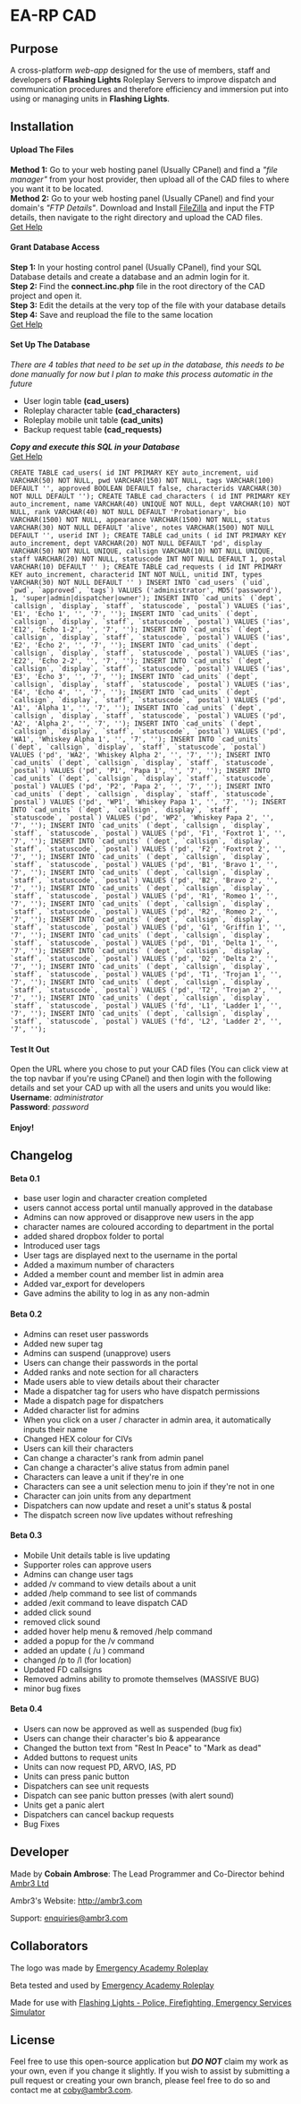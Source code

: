 # EA-RP CAD

## Purpose

A cross-platform _web-app_ designed for the use of members, staff and developers of __Flashing Lights__ Roleplay Servers to improve dispatch and communication procedures and therefore efficiency and immersion put into using or managing units in __Flashing Lights__.

## Installation

#### Upload The Files
__Method 1:__ Go to your web hosting panel (Usually CPanel) and find a _"file manager"_ from your host provider, then upload all of the CAD files to where you want it to be located.  
__Method 2:__ Go to your web hosting panel (Usually CPanel) and find your domain's _"FTP Details"_. Download and Install [FileZilla](https://filezilla-project.org/) and input the FTP details, then navigate to the right directory and upload the CAD files.  
[Get Help](https://www.siteground.co.uk/kb/connect-to-ftp-using-filezilla/)
#### Grant Database Access
__Step 1:__ In your hosting control panel (Usually CPanel), find your SQL Database details and create a database and an admin login for it.  
__Step 2:__ Find the __connect.inc.php__ file in the root directory of the CAD project and open it.  
__Step 3:__ Edit the details at the very top of the file with your database details  
__Step 4:__ Save and reupload the file to the same location  
[Get Help](https://help.dreamhost.com/hc/en-us/articles/221610868-Finding-your-database-login-credentials)
#### Set Up The Database
_There are 4 tables that need to be set up in the database, this needs to be done manually for now but I plan to make this process automatic in the future_
- User login table __(cad_users)__
- Roleplay character table __(cad_characters)__
- Roleplay mobile unit table __(cad_units)__
- Backup request table __(cad_requests)__

___Copy and execute this SQL in your Database___  
[Get Help](https://www.hostgator.com/help/article/how-to-run-sql-queries-in-phpmyadmin)

    CREATE TABLE cad_users( id INT PRIMARY KEY auto_increment, uid VARCHAR(50) NOT NULL, pwd VARCHAR(150) NOT NULL, tags VARCHAR(100) DEFAULT '', approved BOOLEAN DEFAULT false, characterids VARCHAR(30) NOT NULL DEFAULT ''); CREATE TABLE cad_characters ( id INT PRIMARY KEY auto_increment, name VARCHAR(40) UNIQUE NOT NULL, dept VARCHAR(10) NOT NULL, rank VARCHAR(40) NOT NULL DEFAULT 'Probationary', bio VARCHAR(1500) NOT NULL, appearance VARCHAR(1500) NOT NULL, status VARCHAR(30) NOT NULL DEFAULT 'alive', notes VARCHAR(1500) NOT NULL DEFAULT '', userid INT ); CREATE TABLE cad_units ( id INT PRIMARY KEY auto_increment, dept VARCHAR(20) NOT NULL DEFAULT 'pd', display VARCHAR(50) NOT NULL UNIQUE, callsign VARCHAR(10) NOT NULL UNIQUE, staff VARCHAR(20) NOT NULL, statuscode INT NOT NULL DEFAULT 1, postal VARCHAR(10) DEFAULT '' ); CREATE TABLE cad_requests ( id INT PRIMARY KEY auto_increment, characterid INT NOT NULL, unitid INT, types VARCHAR(30) NOT NULL DEFAULT '' ) INSERT INTO `cad_users` (`uid`, `pwd`, `approved`, `tags`) VALUES ('administrator', MD5('password'), 1, 'super|admin|dispatcher|owner'); INSERT INTO `cad_units` (`dept`, `callsign`, `display`, `staff`, `statuscode`, `postal`) VALUES ('ias', 'E1', 'Echo 1', '', '7', ''); INSERT INTO `cad_units` (`dept`, `callsign`, `display`, `staff`, `statuscode`, `postal`) VALUES ('ias', 'E12', 'Echo 1-2', '', '7', ''); INSERT INTO `cad_units` (`dept`, `callsign`, `display`, `staff`, `statuscode`, `postal`) VALUES ('ias', 'E2', 'Echo 2', '', '7', ''); INSERT INTO `cad_units` (`dept`, `callsign`, `display`, `staff`, `statuscode`, `postal`) VALUES ('ias', 'E22', 'Echo 2-2', '', '7', ''); INSERT INTO `cad_units` (`dept`, `callsign`, `display`, `staff`, `statuscode`, `postal`) VALUES ('ias', 'E3', 'Echo 3', '', '7', ''); INSERT INTO `cad_units` (`dept`, `callsign`, `display`, `staff`, `statuscode`, `postal`) VALUES ('ias', 'E4', 'Echo 4', '', '7', ''); INSERT INTO `cad_units` (`dept`, `callsign`, `display`, `staff`, `statuscode`, `postal`) VALUES ('pd', 'A1', 'Alpha 1', '', '7', ''); INSERT INTO `cad_units` (`dept`, `callsign`, `display`, `staff`, `statuscode`, `postal`) VALUES ('pd', 'A2', 'Alpha 2', '', '7', ''); INSERT INTO `cad_units` (`dept`, `callsign`, `display`, `staff`, `statuscode`, `postal`) VALUES ('pd', 'WA1', 'Whiskey Alpha 1', '', '7', ''); INSERT INTO `cad_units` (`dept`, `callsign`, `display`, `staff`, `statuscode`, `postal`) VALUES ('pd', 'WA2', 'Whiskey Alpha 2', '', '7', ''); INSERT INTO `cad_units` (`dept`, `callsign`, `display`, `staff`, `statuscode`, `postal`) VALUES ('pd', 'P1', 'Papa 1', '', '7', ''); INSERT INTO `cad_units` (`dept`, `callsign`, `display`, `staff`, `statuscode`, `postal`) VALUES ('pd', 'P2', 'Papa 2', '', '7', ''); INSERT INTO `cad_units` (`dept`, `callsign`, `display`, `staff`, `statuscode`, `postal`) VALUES ('pd', 'WP1', 'Whiskey Papa 1', '', '7', ''); INSERT INTO `cad_units` (`dept`, `callsign`, `display`, `staff`, `statuscode`, `postal`) VALUES ('pd', 'WP2', 'Whiskey Papa 2', '', '7', ''); INSERT INTO `cad_units` (`dept`, `callsign`, `display`, `staff`, `statuscode`, `postal`) VALUES ('pd', 'F1', 'Foxtrot 1', '', '7', ''); INSERT INTO `cad_units` (`dept`, `callsign`, `display`, `staff`, `statuscode`, `postal`) VALUES ('pd', 'F2', 'Foxtrot 2', '', '7', ''); INSERT INTO `cad_units` (`dept`, `callsign`, `display`, `staff`, `statuscode`, `postal`) VALUES ('pd', 'B1', 'Bravo 1', '', '7', ''); INSERT INTO `cad_units` (`dept`, `callsign`, `display`, `staff`, `statuscode`, `postal`) VALUES ('pd', 'B2', 'Bravo 2', '', '7', ''); INSERT INTO `cad_units` (`dept`, `callsign`, `display`, `staff`, `statuscode`, `postal`) VALUES ('pd', 'R1', 'Romeo 1', '', '7', ''); INSERT INTO `cad_units` (`dept`, `callsign`, `display`, `staff`, `statuscode`, `postal`) VALUES ('pd', 'R2', 'Romeo 2', '', '7', ''); INSERT INTO `cad_units` (`dept`, `callsign`, `display`, `staff`, `statuscode`, `postal`) VALUES ('pd', 'G1', 'Griffin 1', '', '7', ''); INSERT INTO `cad_units` (`dept`, `callsign`, `display`, `staff`, `statuscode`, `postal`) VALUES ('pd', 'D1', 'Delta 1', '', '7', ''); INSERT INTO `cad_units` (`dept`, `callsign`, `display`, `staff`, `statuscode`, `postal`) VALUES ('pd', 'D2', 'Delta 2', '', '7', ''); INSERT INTO `cad_units` (`dept`, `callsign`, `display`, `staff`, `statuscode`, `postal`) VALUES ('pd', 'T1', 'Trojan 1', '', '7', ''); INSERT INTO `cad_units` (`dept`, `callsign`, `display`, `staff`, `statuscode`, `postal`) VALUES ('pd', 'T2', 'Trojan 2', '', '7', ''); INSERT INTO `cad_units` (`dept`, `callsign`, `display`, `staff`, `statuscode`, `postal`) VALUES ('fd', 'L1', 'Ladder 1', '', '7', ''); INSERT INTO `cad_units` (`dept`, `callsign`, `display`, `staff`, `statuscode`, `postal`) VALUES ('fd', 'L2', 'Ladder 2', '', '7', '');

#### Test It Out

Open the URL where you chose to put your CAD files (You can click view at the top navbar if you're using CPanel) and then login with the following details and set your CAD up with all the users and units you would like:  
__Username__: _administrator_  
__Password__: _password_

#### Enjoy!

## Changelog

#### Beta 0.1

- base user login and character creation completed
- users cannot access portal until manually approved in the database
- Admins can now approved or disapprove new users in the app
- character names are coloured according to department in the portal
- added shared dropbox folder to portal
- Introduced user tags
- User tags are displayed next to the username in the portal
- Added a maximum number of characters
- Added a member count and member list in admin area
- Added var_export for developers
- Gave admins the ability to log in as any non-admin

#### Beta 0.2

- Admins can reset user passwords
- Added new super tag
- Admins can suspend (unapprove) users
- Users can change their passwords in the portal
- Added ranks and note section for all characters
- Made users able to view details about their character
- Made a dispatcher tag for users who have dispatch permissions
- Made a dispatch page for dispatchers
- Added character list for admins
- When you click on a user / character in admin area, it automatically inputs their name
- Changed HEX colour for CIVs
- Users can kill their characters
- Can change a character's rank from admin panel
- Can change a character's alive status from admin panel
- Characters can leave a unit if they're in one
- Characters can see a unit selection menu to join if they're not in one
- Character can join units from any department
- Dispatchers can now update and reset a unit's status & postal
- The dispatch screen now live updates without refreshing

#### Beta 0.3

- Mobile Unit details table is live updating
- Supporter roles can approve users
- Admins can change user tags
- added /v command to view details about a unit
- added /help command to see list of commands
- added /exit command to leave dispatch CAD
- added click sound
- removed click sound
- added hover help menu & removed /help command
- added a popup for the /v command
- added an update ( /u ) command
- changed /p to /l (for location)
- Updated FD callsigns
- Removed admins ability to promote themselves (MASSIVE BUG)
- minor bug fixes

#### Beta 0.4

- Users can now be approved as well as suspended (bug fix)
- Users can change their character's bio & appearance
- Changed the button text from "Rest In Peace" to "Mark as dead"
- Added buttons to request units
- Units can now request PD, ARVO, IAS, PD
- Units can press panic button
- Dispatchers can see unit requests
- Dispatch can see panic button presses (with alert sound)
- Units get a panic alert
- Dispatchers can cancel backup requests
- Bug Fixes

## Developer

Made by __Cobain Ambrose__: The Lead Programmer and Co-Director behind [Ambr3 Ltd](http://ambr3.com)

Ambr3's Website: http://ambr3.com

Support: enquiries@ambr3.com

## Collaborators

The logo was made by [Emergency Academy Roleplay](http://ea-rp.com)

Beta tested and used by [Emergency Academy Roleplay](http://ea-rp.com)

Made for use with [Flashing Lights - Police, Firefighting, Emergency Services Simulator](https://store.steampowered.com/app/605740/Flashing_Lights__Police_Firefighting_Emergency_Services_Simulator/)

## License

Feel free to use this open-source application but ___DO NOT___ claim my work as your own, even if you change it slightly. If you wish to assist by submitting a pull request or creating your own branch, please feel free to do so and contact me at coby@ambr3.com.
